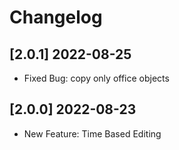 # Changelog

## [2.0.1] 2022-08-25
- Fixed Bug: copy only office objects

## [2.0.0] 2022-08-23
- New Feature: Time Based Editing
